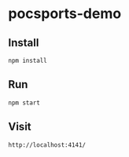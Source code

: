 # pocsports-demo

## Install
```
npm install
```

## Run
```
npm start
```

## Visit

`http://localhost:4141/`